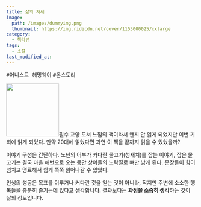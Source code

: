 ```yaml
---
title: 삶의 자세
image: 
  path: /images/dummyimg.png
  thumbnail: https://img.ridicdn.net/cover/1153000025/xxlarge
category:
  - 책리뷰
tags:
  - 소설
last_modified_at:
---
```


<kbd>#어니스트 헤밍웨이</kbd> <kbd>#온스토리</kbd> 

<img src="https://img.ridicdn.net/cover/1153000025/xxlarge" style="width: 140px" class="align-left" alt=""/>필수 교양 도서 느낌의 책이라서 왠지 안 읽게 되었지만 이번 기회에 읽게 되었다. 만약 20대에 읽었다면 과연 이 책을 끝까지 읽을 수 있었을까?

이야기 구성은 간단하다. 노년의 어부가 커다란 물고기(청새치)를 잡는 이야기, 잡은 물고기는 결국 마을 해변으로 오는 동안 상어들의 노략질로 뼈만 남게 된다. 문장들이 힘이 넘치고 명료해서 쉽게 쭉쭉 읽어나갈 수 있었다. 

인생의 성공은 목표를 이루거나 커다란 것을 얻는 것이 아니라, 작지만 주변에 소소한 행복들을 충분히 즐기는데 있다고 생각합니다. 결과보다는 **과정을 소중히 생각**하는 것이 삶의 정도입니다. 